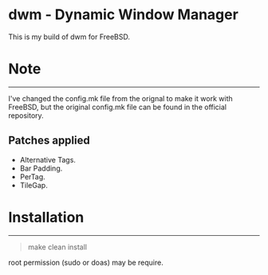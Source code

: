 # dwm - Dynamic Window Manager

This is my build of dwm for FreeBSD.

# Note
---------
I've changed the config.mk file from the orignal to make it work with FreeBSD, but the original config.mk file can be found in the official repository.

## Patches applied
- Alternative Tags.
- Bar Padding.
- PerTag.
- TileGap.

# Installation
--------------------
> make clean install

root permission (sudo or doas) may be require.
